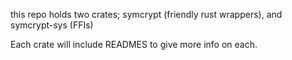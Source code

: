 this repo holds two crates; symcrypt (friendly rust wrappers), and symcrypt-sys (FFIs)

Each crate will include READMES to give more info on each. 

